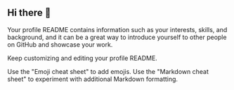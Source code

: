 ## Hi there 👋



Your profile README contains information such as your interests, skills, and background, and it can be a great way to introduce yourself to other people on GitHub and showcase your work.

Keep customizing and editing your profile README.

Use the "Emoji cheat sheet" to add emojis.
Use the "Markdown cheat sheet" to experiment with additional Markdown formatting.
<!--
**rhs8/rhs8** is a ✨ _special_ ✨ repository because its `README.md` (this file) appears on your GitHub profile.

Here are some ideas to get you started:

- 🔭 I’m currently working on ...
- 🌱 I’m currently learning ...
- 👯 I’m looking to collaborate on ...
- 🤔 I’m looking for help with ...
- 💬 Ask me about ...
- 📫 How to reach me: ...
- 😄 Pronouns: ...
- ⚡ Fun fact: ...
-->
